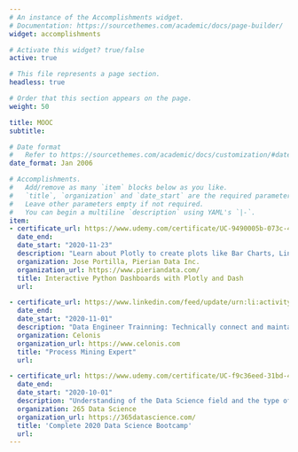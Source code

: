 ```yaml
---
# An instance of the Accomplishments widget.
# Documentation: https://sourcethemes.com/academic/docs/page-builder/
widget: accomplishments

# Activate this widget? true/false
active: true

# This file represents a page section.
headless: true

# Order that this section appears on the page.
weight: 50

title: MOOC
subtitle:

# Date format
#   Refer to https://sourcethemes.com/academic/docs/customization/#date-format
date_format: Jan 2006

# Accomplishments.
#   Add/remove as many `item` blocks below as you like.
#   `title`, `organization` and `date_start` are the required parameters.
#   Leave other parameters empty if not required.
#   You can begin a multiline `description` using YAML's `|-`.
item:
- certificate_url: https://www.udemy.com/certificate/UC-9490005b-073c-40ff-9d8a-5f6cf7fdf199
  date_end:
  date_start: "2020-11-23"
  description: "Learn about Plotly to create plots like Bar Charts, Line Charts, Scatter Plots, Heat Maps, etc; Create Layouts with Plotly's Dash library; Use Dash to create interactive components with Plotly; Learn how to connect multiple inputs and outputs with a dashboard; Update live interactive graphs with clicks, hover overs, and more; Connect the interactive dashboard to live updating data for streaming information; Learn how to secure your interactive dashboards with App Authorization; Deploy your interactive dashboards to the internet with services like Heroku. (9.5 Total Hours)"
  organization: Jose Portilla, Pierian Data Inc.
  organization_url: https://www.pieriandata.com/
  title: Interactive Python Dashboards with Plotly and Dash
  url:

- certificate_url: https://www.linkedin.com/feed/update/urn:li:activity:6717847221150240769
  date_end:
  date_start: "2020-11-01"
  description: "Data Engineer Trainning: Technically connect and maintain Celonis processes; Analyst Trainning: Translate data into actionable business insights. Create target oriented analyses to transform your business; Business User Trainning: Simplify your daily work. Get intelligent recommendations to execute the right actions. (30 Total Hours)"
  organization: Celonis
  organization_url: https://www.celonis.com
  title: "Process Mining Expert"
  url:

- certificate_url: https://www.udemy.com/certificate/UC-f9c36eed-31bd-4cb2-b665-bfb27f8b7e7b/
  date_end:
  date_start: "2020-10-01"
  description: "Understanding of the Data Science field and the type of analysis carried out; Learn how to pre-process data; Understand the mathematics behind Machine Learning; Coding in Python and learn how to use it for statistical analysis; Perform linear and logistic regressions in Python; Carry out cluster and factor analysis; Create Machine Learning algorithms in Python, using NumPy, statsmodels and scikit-learn; Use state-of-the-art Deep Learning frameworks such as Google’s TensorFlow; Unfold the power of deep neural networks; Improve Machine Learning algorithms by studying underfitting, overfitting, training, validation, n-fold cross validation, testing, and how hyperparameters could improve performance; Apply your skills to real-life business cases. (29 Total Hours) "
  organization: 265 Data Science
  organization_url: https://365datascience.com/
  title: 'Complete 2020 Data Science Bootcamp'
  url:
---
```

